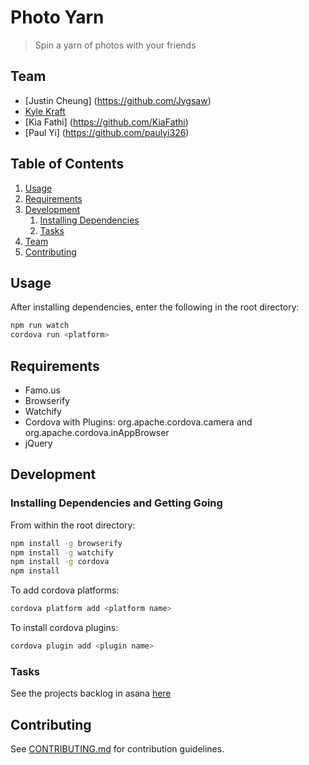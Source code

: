 # Photo Yarn

> Spin a yarn of photos with your friends

## Team

  - [Justin Cheung] (https://github.com/Jygsaw)
  - [Kyle Kraft](https://github.com/craftjk)
  - [Kia Fathi] (https://github.com/KiaFathi)
  - [Paul Yi] (https://github.com/paulyi326)

## Table of Contents

1. [Usage](#Usage)
1. [Requirements](#requirements)
1. [Development](#development)
    1. [Installing Dependencies](#installing-dependencies)
    1. [Tasks](#tasks)
1. [Team](#team)
1. [Contributing](#contributing)

## Usage

After installing dependencies, enter the following in the root directory:

```sh
npm run watch
cordova run <platform>
```



## Requirements

- Famo.us
- Browserify
- Watchify
- Cordova with Plugins: org.apache.cordova.camera and org.apache.cordova.inAppBrowser
- jQuery


## Development

### Installing Dependencies and Getting Going

From within the root directory:

```sh
npm install -g browserify
npm install -g watchify
npm install -g cordova
npm install
```

To add cordova platforms:

```sh
cordova platform add <platform name>
```

To install cordova plugins:

```sh
cordova plugin add <plugin name>
```

### Tasks

See the projects backlog in asana [here](https://app.asana.com/0/15230281288361/15230281288361)

## Contributing

See [CONTRIBUTING.md](CONTRIBUTING.md) for contribution guidelines.